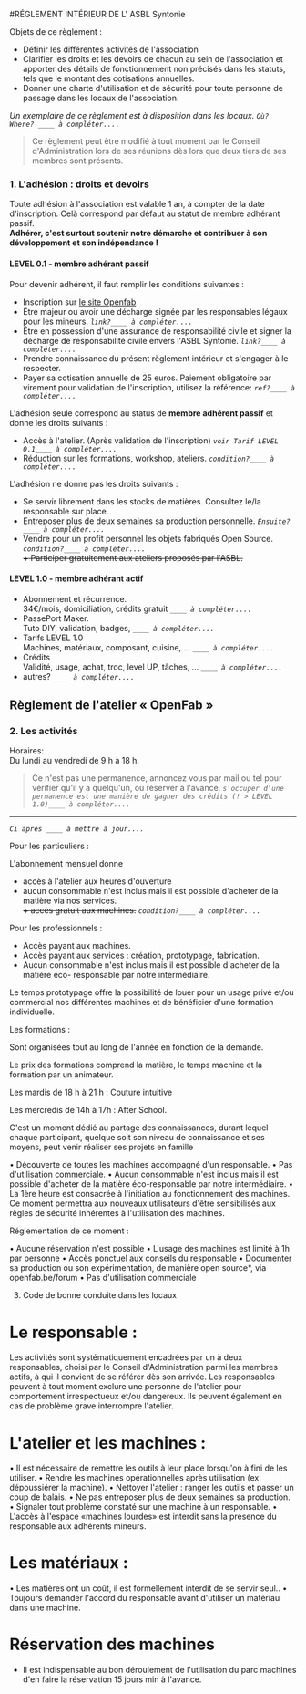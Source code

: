 #RÉGLEMENT INTÉRIEUR DE L' ASBL Syntonie

Objets de ce règlement :

+ Définir les différentes activités de l'association
+ Clarifier les droits et les devoirs de chacun au sein de l'association et apporter des détails de fonctionnement non précisés dans les statuts, tels que le montant des cotisations annuelles.
+ Donner une charte d'utilisation et de sécurité pour toute personne de passage dans les locaux de l'association.

*Un exemplaire de ce règlement est à disposition dans les locaux. `Où? Where? ____ à compléter.... `*

>Ce règlement peut être modifié à tout moment par le Conseil d'Administration lors de ses réunions dès lors que deux tiers de ses membres sont présents. 

### 1. L'adhésion : droits et devoirs

Toute adhésion à l'association est valable 1 an, à compter de la date d'inscription. Celà correspond par défaut au statut de membre adhérant passif.  
**Adhérer, c'est surtout soutenir notre démarche et contribuer à son développement et son indépendance !**

#### LEVEL 0.1 - membre adhérant passif
Pour devenir adhérent, il faut remplir les conditions suivantes :

+ Inscription sur [le site Openfab](http://openfab.be/adhesion) 
+ Être majeur ou avoir une décharge signée par les responsables légaux pour les mineurs. *`link?____ à compléter.... `*
+ Être en possession d'une assurance de responsabilité civile et signer la décharge de responsabilité civile envers l'ASBL Syntonie. *`link?____ à compléter.... `*
+ Prendre connaissance du présent règlement intérieur et s'engager à le respecter.
+ Payer sa cotisation annuelle de 25 euros. Paiement obligatoire par virement pour validation de l'inscription, utilisez la référence: *`ref?____ à compléter.... `*

L'adhésion seule correspond au status de **membre adhérent passif** et donne les droits suivants :

+ Accès à l'atelier. (Après validation de l'inscription) *`voir Tarif LEVEL 0.1____ à compléter.... `*
+ Réduction sur les formations, workshop, ateliers. *`condition?____ à compléter.... `*

L'adhésion ne donne pas les droits suivants :

+ Se servir librement dans les stocks de matières. Consultez le/la responsable sur place. 
+ Entreposer plus de deux semaines sa production personnelle. *`Ensuite?____ à compléter.... `*
+ Vendre pour un profit personnel les objets fabriqués Open Source. *`condition?____ à compléter.... `*   
~~+ Participer gratuitement aux ateliers proposés par l'ASBL.~~

#### LEVEL 1.0 - membre adhérant actif
- Abonnement et récurrence.   
34€/mois, domiciliation, crédits gratuit *`____ à compléter.... `*  
- PassePort Maker.   
Tuto DIY, validation, badges, *`____ à compléter.... `*   
- Tarifs LEVEL 1.0   
Machines, matériaux, composant, cuisine, ... *`____ à compléter.... `*   
- Crédits   
Validité, usage, achat, troc, level UP, tâches, ...  *`____ à compléter.... `*   
- autres? *`____ à compléter.... `*


## Règlement de l'atelier « OpenFab »

### 2. Les activités
Horaires:  
Du lundi au vendredi de 9 h à 18 h.  
> Ce n'est pas une permanence, annoncez vous par mail ou tel pour vérifier qu'il y a quelqu'un, ou réserver à l'avance.
*`s'occuper d'une permanence est une manière de gagner des crédits (! > LEVEL 1.0)____ à compléter.... `*


---- 
*`Ci après ____ à mettre à jour.... `*

Pour les particuliers : 

L'abonnement mensuel donne
+ accès à l'atelier aux heures d'ouverture
+ aucun consommable n'est inclus mais il est possible d'acheter de la matière via nos services.  
~~+ accès gratuit aux machines.~~  *`condition?____ à compléter.... `* 



Pour les professionnels :
+ Accès payant aux machines. 
+ Accès payant aux services : création, prototypage, fabrication.
+ Aucun consommable n'est inclus mais il est possible d'acheter de la matière éco-
responsable par notre intermédiaire.

Le temps prototypage offre la possibilité de louer pour un usage privé et/ou commercial 
nos différentes machines et de bénéficier d'une formation individuelle. 
  
Les formations : 

Sont organisées tout au long de l'année en fonction de la demande.

Le prix des formations comprend la matière, le temps machine et la formation par un animateur.

Les mardis de 18 h à 21 h : Couture intuitive

Les mercredis de 14h à 17h : After School. 

C'est un moment dédié au partage des connaissances, durant lequel chaque participant, quelque soit son niveau de connaissance et ses moyens, peut venir réaliser ses projets en famille

• Découverte de toutes les machines accompagné d'un responsable.
• Pas d'utilisation commerciale.
• Aucun consommable n'est inclus mais il est possible d'acheter de la matière éco-responsable par notre intermédiaire.
• La 1ère heure est consacrée à l'initiation au fonctionnement des machines. Ce moment permettra aux nouveaux utilisateurs d'être sensibilisés aux règles de sécurité inhérentes à l'utilisation des machines.











Réglementation de ce moment :

• Aucune réservation n'est possible
• L'usage des machines est limité à 1h par personne 
• Accès ponctuel aux conseils du responsable
• Documenter sa production ou son expérimentation, de manière open source*, via openfab.be/forum
• Pas d'utilisation commerciale

3. Code de bonne conduite dans les locaux

# Le responsable :

Les activités sont systématiquement encadrées par un à deux responsables, choisi par le 
Conseil d'Administration parmi les membres actifs, à qui il convient de se référer dès son 
arrivée. Les responsables peuvent à tout moment exclure une personne de l'atelier pour 
comportement irrespectueux et/ou dangereux. Ils peuvent également en cas de problème 
grave interrompre l'atelier.

# L'atelier et les machines :

• Il est nécessaire de remettre les outils à leur place lorsqu'on à fini de les utiliser.
• Rendre les machines opérationnelles après utilisation (ex: dépoussiérer la machine).
• Nettoyer l'atelier : ranger les outils et passer un coup de balais.
• Ne pas entreposer plus de deux semaines sa production.
• Signaler tout problème constaté sur une machine à un responsable.
• L'accès à l'espace «machines lourdes» est interdit sans la présence du responsable aux adhérents mineurs.

# Les matériaux :

• Les matières ont un coût, il est formellement interdit de se servir seul..
• Toujours demander l'accord du responsable avant d'utiliser un matériau dans une 
machine.

# Réservation des machines

* Il est indispensable au bon déroulement de l'utilisation du parc machines d'en faire la réservation 15 jours min à l'avance.
